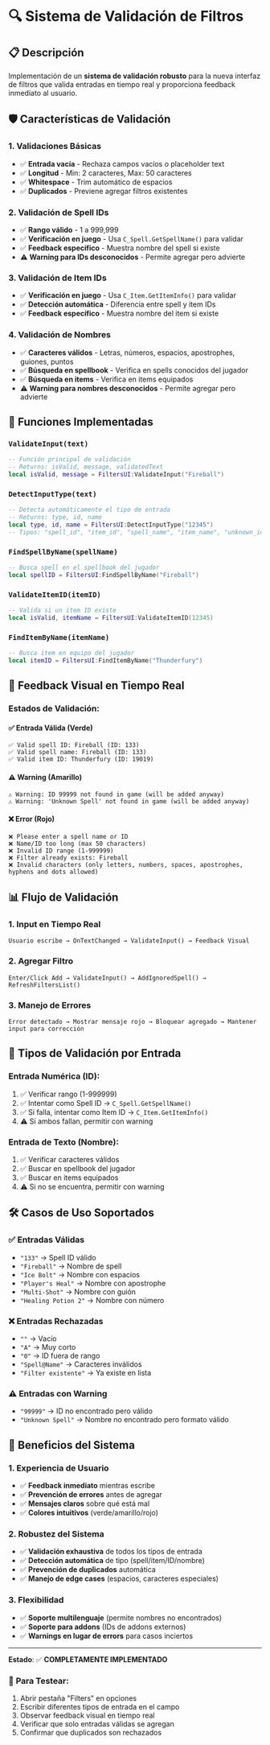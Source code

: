 # 🔍 Sistema de Validación de Filtros

## 📋 Descripción

Implementación de un **sistema de validación robusto** para la nueva interfaz de filtros que valida entradas en tiempo real y proporciona feedback inmediato al usuario.

## 🛡️ **Características de Validación**

### **1. Validaciones Básicas**
- ✅ **Entrada vacía** - Rechaza campos vacíos o placeholder text
- ✅ **Longitud** - Min: 2 caracteres, Max: 50 caracteres  
- ✅ **Whitespace** - Trim automático de espacios
- ✅ **Duplicados** - Previene agregar filtros existentes

### **2. Validación de Spell IDs**
- ✅ **Rango válido** - 1 a 999,999
- ✅ **Verificación en juego** - Usa `C_Spell.GetSpellName()` para validar
- ✅ **Feedback específico** - Muestra nombre del spell si existe
- ⚠️ **Warning para IDs desconocidos** - Permite agregar pero advierte

### **3. Validación de Item IDs**  
- ✅ **Verificación en juego** - Usa `C_Item.GetItemInfo()` para validar
- ✅ **Detección automática** - Diferencia entre spell y item IDs
- ✅ **Feedback específico** - Muestra nombre del item si existe

### **4. Validación de Nombres**
- ✅ **Caracteres válidos** - Letras, números, espacios, apostrophes, guiones, puntos
- ✅ **Búsqueda en spellbook** - Verifica en spells conocidos del jugador
- ✅ **Búsqueda en items** - Verifica en items equipados
- ⚠️ **Warning para nombres desconocidos** - Permite agregar pero advierte

## 🔧 **Funciones Implementadas**

### **`ValidateInput(text)`**
```lua
-- Función principal de validación
-- Returns: isValid, message, validatedText
local isValid, message = FiltersUI:ValidateInput("Fireball")
```

### **`DetectInputType(text)`**  
```lua
-- Detecta automáticamente el tipo de entrada
-- Returns: type, id, name
local type, id, name = FiltersUI:DetectInputType("12345")
-- Tipos: "spell_id", "item_id", "spell_name", "item_name", "unknown_id", "unknown_name"
```

### **`FindSpellByName(spellName)`**
```lua
-- Busca spell en el spellbook del jugador
local spellID = FiltersUI:FindSpellByName("Fireball")
```

### **`ValidateItemID(itemID)`**
```lua
-- Valida si un item ID existe
local isValid, itemName = FiltersUI:ValidateItemID(12345)
```

### **`FindItemByName(itemName)`**
```lua
-- Busca item en equipo del jugador
local itemID = FiltersUI:FindItemByName("Thunderfury")
```

## 🎨 **Feedback Visual en Tiempo Real**

### **Estados de Validación:**

#### ✅ **Entrada Válida (Verde)**
```
✅ Valid spell ID: Fireball (ID: 133)
✅ Valid spell name: Fireball (ID: 133)  
✅ Valid item ID: Thunderfury (ID: 19019)
```

#### ⚠️ **Warning (Amarillo)**
```
⚠️ Warning: ID 99999 not found in game (will be added anyway)
⚠️ Warning: 'Unknown Spell' not found in game (will be added anyway)
```

#### ❌ **Error (Rojo)**
```
❌ Please enter a spell name or ID
❌ Name/ID too long (max 50 characters)
❌ Invalid ID range (1-999999)
❌ Filter already exists: Fireball
❌ Invalid characters (only letters, numbers, spaces, apostrophes, hyphens and dots allowed)
```

## 📊 **Flujo de Validación**

### **1. Input en Tiempo Real**
```
Usuario escribe → OnTextChanged → ValidateInput() → Feedback Visual
```

### **2. Agregar Filtro**
```
Enter/Click Add → ValidateInput() → AddIgnoredSpell() → RefreshFiltersList()
```

### **3. Manejo de Errores**
```
Error detectado → Mostrar mensaje rojo → Bloquear agregado → Mantener input para corrección
```

## 🔄 **Tipos de Validación por Entrada**

### **Entrada Numérica (ID):**
1. ✅ Verificar rango (1-999999)
2. ✅ Intentar como Spell ID → `C_Spell.GetSpellName()`
3. ✅ Si falla, intentar como Item ID → `C_Item.GetItemInfo()`
4. ⚠️ Si ambos fallan, permitir con warning

### **Entrada de Texto (Nombre):**
1. ✅ Verificar caracteres válidos
2. ✅ Buscar en spellbook del jugador
3. ✅ Buscar en items equipados
4. ⚠️ Si no se encuentra, permitir con warning

## 🛠️ **Casos de Uso Soportados**

### **✅ Entradas Válidas**
- `"133"` → Spell ID válido
- `"Fireball"` → Nombre de spell
- `"Ice Bolt"` → Nombre con espacios
- `"Player's Heal"` → Nombre con apostrophe
- `"Multi-Shot"` → Nombre con guión
- `"Healing Potion 2"` → Nombre con número

### **❌ Entradas Rechazadas**
- `""` → Vacío
- `"A"` → Muy corto
- `"0"` → ID fuera de rango
- `"Spell@Name"` → Caracteres inválidos
- `"Filter existente"` → Ya existe en lista

### **⚠️ Entradas con Warning**
- `"99999"` → ID no encontrado pero válido
- `"Unknown Spell"` → Nombre no encontrado pero formato válido

## 🎯 **Beneficios del Sistema**

### **1. Experiencia de Usuario**
- ✅ **Feedback inmediato** mientras escribe
- ✅ **Prevención de errores** antes de agregar
- ✅ **Mensajes claros** sobre qué está mal
- ✅ **Colores intuitivos** (verde/amarillo/rojo)

### **2. Robustez del Sistema**
- ✅ **Validación exhaustiva** de todos los tipos de entrada
- ✅ **Detección automática** de tipo (spell/item/ID/nombre)
- ✅ **Prevención de duplicados** automática
- ✅ **Manejo de edge cases** (espacios, caracteres especiales)

### **3. Flexibilidad**
- ✅ **Soporte multilenguaje** (permite nombres no encontrados)
- ✅ **Soporte para addons** (IDs de addons externos)
- ✅ **Warnings en lugar de errors** para casos inciertos

---
**Estado**: ✅ **COMPLETAMENTE IMPLEMENTADO**

### 🧪 **Para Testear:**
1. Abrir pestaña "Filters" en opciones
2. Escribir diferentes tipos de entrada en el campo
3. Observar feedback visual en tiempo real
4. Verificar que solo entradas válidas se agregan
5. Confirmar que duplicados son rechazados
